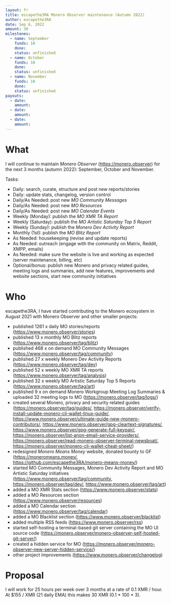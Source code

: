 ```yaml
---
layout: fr
title: escapethe3RA Monero Observer maintenance (Autumn 2022)
author: escapethe3RA
date: Sep 6, 2022
amount: 30
milestones:
  - name: September
    funds: 10
    done:
    status: unfinished
  - name: October
    funds: 10
    done:
    status: unfinished
  - name: November
    funds: 10
    done:
    status: unfinished
payouts:
  - date:
    amount:
  - date:
    amount:
  - date:
    amount:
---
```


# What

I will continue to maintain *Monero Observer* (https://monero.observer) for the next 3 months (autumn 2022): September, October and November.

Tasks:

- Daily: search, curate, structure and post new reports/stories
- Daily: update stats, changelog, version control
- Daily/As Needed: post new *MO Community Messages*
- Daily/As Needed: post new *MO Resources*
- Daily/As Needed: post new *MO Calendar Events*
- Weekly (Monday): publish the *MO XMR TA Report*
- Weekly (Saturday): publish the *MO Artistic Saturday Top 5 Report*
- Weekly (Sunday): publish the *Monero Dev Activity Report*
- Monthly (1st): publish the *MO Blitz Report*
- As Needed: housekeeping (revise and update reports)
- As Needed: outreach (engage with the community on Matrix, Reddit, XMPP, emails)
- As Needed: make sure the website is live and working as expected (server maintenance, billing, etc)
- Optional/bonus: publish new Monero and privacy related guides, meeting logs and summaries, add new features, improvements and website sections, start new community initiatives

# Who

escapethe3RA, I have started contributing to the Monero ecosystem in August 2021 with Monero Observer and other smaller projects:

- published 1261 x daily MO stories/reports (https://www.monero.observer/stories)
- published 13 x monthly MO Blitz reports (https://www.monero.observer/tag/blitz)
- published 468 x on demand MO Community Messages (https://www.monero.observer/tag/community)
- published 27 x weekly Monero Dev Activity Reports (https://www.monero.observer/tag/dev)
- published 52 x weekly MO XMR TA reports (https://www.monero.observer/tag/analysis)
- published 32 x weekly MO Artistic Saturday Top 5 Reports (https://www.monero.observer/tag/art)
- published 9 x on demand Monero Workgroup Meeting Log Summaries & uploaded 32 meeting logs to MO (https://monero.observer/tag/logs/)
- created several Monero, privacy and security related guides (https://monero.observer/tag/guides/, https://monero.observer/verify-install-update-monero-cli-wallet-linux-guide/, https://www.monero.observer/ultimate-guide-new-monero-contributors/, https://www.monero.observer/gpg-cleartext-signatures/, https://www.monero.observer/gpg-generate-full-keypair/, https://monero.observer/list-anon-email-service-providers/, https://monero.observer/read-monero-observer-terminal-newsboat/, https://monero.observer/monero-cli-wallet-cheat-sheet/)
- redesigned *Monero Means Money* website, donated bounty to GF (https://moneromeans.money/, https://github.com/escapethe3RA/monero-means-money/)
- started MO Community Messages, Monero Dev Activity Report and MO Artistic Saturday initiatives (https://www.monero.observer/tag/community, https://monero.observer/tag/dev/, https://www.monero.observer/tag/art)
- added a MO XMR Stats section (https://www.monero.observer/stats)
- added a MO Resources section (https://www.monero.observer/resources)
- added a MO Calendar section (https://www.monero.observer/tag/calendar)
- added a MO Blacklist section (https://www.monero.observer/blacklist)
- added multiple RSS feeds (https://www.monero.observer/rss)
- started self-hosting a terminal-based git server containing the MO UI source code (https://monero.observer/monero-observer-self-hosted-git-server/)
- created a hidden service for MO (https://monero.observer/monero-observer-new-server-hidden-service/)
- other project improvements (https://www.monero.observer/changelog)
 
# Proposal

I will work for 25 hours per week over 3 months at a rate of 0.1 XMR / hour. At $155 / XMR (21 daily EMA) this makes 30 XMR (0.1 * 100 * 3).
